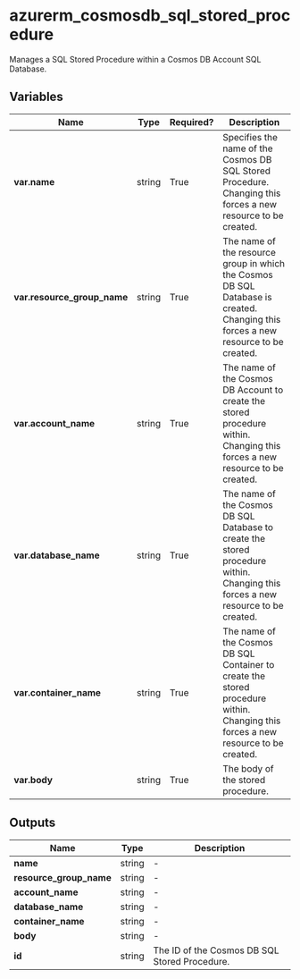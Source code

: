 # azurerm_cosmosdb_sql_stored_procedure

Manages a SQL Stored Procedure within a Cosmos DB Account SQL Database.

## Variables

| Name | Type | Required? |  Description |
| ---- | ---- | --------- |  ----------- |
| **var.name** | string | True | Specifies the name of the Cosmos DB SQL Stored Procedure. Changing this forces a new resource to be created. | 
| **var.resource_group_name** | string | True | The name of the resource group in which the Cosmos DB SQL Database is created. Changing this forces a new resource to be created. | 
| **var.account_name** | string | True | The name of the Cosmos DB Account to create the stored procedure within. Changing this forces a new resource to be created. | 
| **var.database_name** | string | True | The name of the Cosmos DB SQL Database to create the stored procedure within. Changing this forces a new resource to be created. | 
| **var.container_name** | string | True | The name of the Cosmos DB SQL Container to create the stored procedure within. Changing this forces a new resource to be created. | 
| **var.body** | string | True | The body of the stored procedure. | 



## Outputs

| Name | Type | Description |
| ---- | ---- | --------- | 
| **name** | string  | - | 
| **resource_group_name** | string  | - | 
| **account_name** | string  | - | 
| **database_name** | string  | - | 
| **container_name** | string  | - | 
| **body** | string  | - | 
| **id** | string  | The ID of the Cosmos DB SQL Stored Procedure. | 